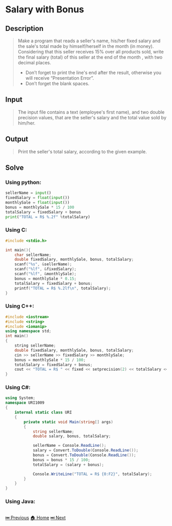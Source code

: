 # Salary with Bonus

## Description

> Make a program that reads a seller's name, his/her fixed salary and the sale's total made by himself/herself in the month (in money). Considering that this seller receives 15% over all products sold, write the final salary (total) of this seller at the end of the month , with two decimal places.
> - Don’t forget to print the line's end after the result, otherwise you will receive “Presentation Error”.
> - Don’t forget the blank spaces.

## Input

> The input file contains a text (employee's first name), and two double precision values, that are the seller's salary and the total value sold by him/her.

## Output

> Print the seller's total salary, according to the given example.

## Solve

### Using python:

```python
sellerName = input()
fixedSalary = float(input())
monthlySale = float(input())
bonus = monthlySale * 15 / 100
totalSalary = fixedSalary + bonus
print("TOTAL = R$ %.2f" %totalSalary)
```

### Using C:

```c
#include <stdio.h>

int main(){
    char sellerName;
    double fixedSalary, monthlySale, bonus, totalSalary;
    scanf("%s", &sellerName);
    scanf("%lf", &fixedSalary);
    scanf("%lf", &monthlySale);
    bonus = monthlySale * 0.15;
    totalSalary = fixedSalary + bonus;
    printf("TOTAL = R$ %.2lf\n", totalSalary);
}
```

### Using C++:

```c++
#include <iostream>
#include <string>
#include <iomanip>
using namespace std;
int main()
{
    string sellerName;
    double fixedSalary, monthlySale, bonus, totalSalary;
    cin >> sellerName >> fixedSalary >> monthlySale;
    bonus = monthlySale * 15 / 100;
    totalSalary = fixedSalary + bonus;
    cout << "TOTAL = R$ " << fixed << setprecision(2) << totalSalary << endl;
}
```

### Using C#:

```c#
using System;
namespace URI1009
{
    internal static class URI
    {
        private static void Main(string[] args)
        {
            string sellerName;
            double salary, bonus, totalSalary;

            sellerName = Console.ReadLine();
            salary = Convert.ToDouble(Console.ReadLine());
            bonus = Convert.ToDouble(Console.ReadLine());
            bonus = bonus * 15 / 100;
            totalSalary = (salary + bonus);

            Console.WriteLine("TOTAL = R$ {0:F2}", totalSalary);
        }
    }
}
```

### Using Java:

```java

```

[⏮️ Previous](/URI_1008/URI_1008.md)
[🏠 Home](/README.md)
[⏭️ Next](/URI_1010/URI_1010.md)
